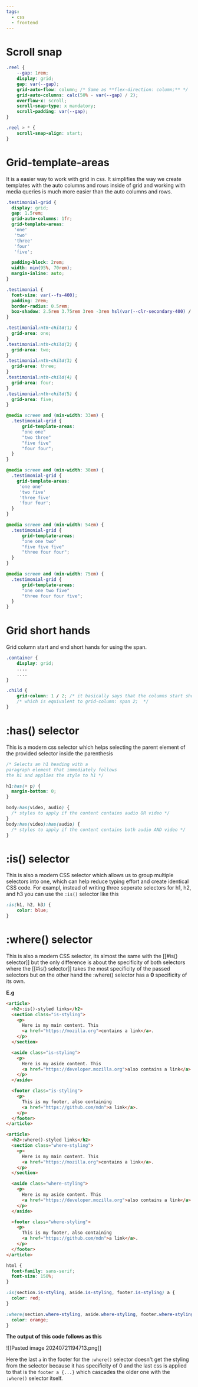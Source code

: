 ```yaml
---
tags:
  - css
  - frontend
---
```

# Scroll snap

```css
.reel {
	--gap: 1rem;
	display: grid;
	gap: var(--gap);
	grid-auto-flow: column; /* Same as **flex-direction: column;** */
	grid-auto-columns: calc(50% - var(--gap) / 2);
	overflow-x: scroll;
	scroll-snap-type: x mandatory;
	scroll-padding: var(--gap);
}

.reel > * {
	scroll-snap-align: start;
}
```

# Grid-template-areas

It is a easier way to work with grid in css. It simplifies the way we create templates with the auto columns and rows inside of grid and working with media queries is much more easier than the auto columns and rows.


```css
.testimonial-grid {
  display: grid;
  gap: 1.5rem;
  grid-auto-columns: 1fr;
  grid-template-areas:
   'one'
   'two'
   'three'
   'four'
   'five';

  padding-block: 2rem;
  width: min(95%, 70rem);
  margin-inline: auto;
}

.testimonial {
  font-size: var(--fs-400);
  padding: 2rem;
  border-radius: 0.5rem;
  box-shadow: 2.5rem 3.75rem 3rem -3rem hsl(var(--clr-secondary-400) / 0.25);
}

.testimonial:nth-child(1) {
  grid-area: one;
}
.testimonial:nth-child(2) {
  grid-area: two;
}
.testimonial:nth-child(3) {
  grid-area: three;
}
.testimonial:nth-child(4) {
  grid-area: four;
}
.testimonial:nth-child(5) {
  grid-area: five;
}

@media screen and (min-width: 33em) {
  .testimonial-grid {
      grid-template-areas:
      "one one"
      "two three"
      "five five"
      "four four";
  }
}

@media screen and (min-width: 38em) {
  .testimonial-grid {
    grid-template-areas:
     'one one'
     'two five'
     'three five'
     'four four';
  }
}

@media screen and (min-width: 54em) {
  .testimonial-grid {
      grid-template-areas:
      "one one two"
      "five five five"
      "three four four";
  }
}

@media screen and (min-width: 75em) {
  .testimonial-grid {
      grid-template-areas:
      "one one two five"
      "three four four five";
  }
}
```

# Grid short hands

Grid column start and end short hands for using the span.

```css
.container {
	display: grid;
	....
	....
}

.child {
	grid-column: 1 / 2; /* it basically says that the columns start should be 1 and end should be 2 */
	/* which is equivalent to grid-column: span 2;  */
}
```

# :has() selector

This is a modern css selector which helps selecting the parent element of the provided selector inside the parenthesis

```css
/* Selects an h1 heading with a
paragraph element that immediately follows
the h1 and applies the style to h1 */

h1:has(+ p) {
  margin-bottom: 0;
}
```

```css
body:has(video, audio) {
  /* styles to apply if the content contains audio OR video */
}
body:has(video):has(audio) {
  /* styles to apply if the content contains both audio AND video */
}
```


# :is() selector 

This is also a modern CSS selector which allows us to group multiple selectors into one, which can help reduce typing effort and create identical CSS code. For exampl, instead of writing three seperate selectors for h1, h2, and h3 you can use the `:is()` selector like this 

```css
:is(h1, h2, h3) {
	color: blue;
}
```


# :where() selector

This is also a modern CSS selector, its almost the same with the [[#is() selector]] but the only difference is about the specificity of both selectors where the [[#is() selector]] takes the most specificity of the passed selectors but on the other hand the :where() selector has a **0** specificity of its own.

**E.g**

```html
<article>
  <h2>:is()-styled links</h2>
  <section class="is-styling">
    <p>
      Here is my main content. This
      <a href="https://mozilla.org">contains a link</a>.
    </p>
  </section>

  <aside class="is-styling">
    <p>
      Here is my aside content. This
      <a href="https://developer.mozilla.org">also contains a link</a>.
    </p>
  </aside>

  <footer class="is-styling">
    <p>
      This is my footer, also containing
      <a href="https://github.com/mdn">a link</a>.
    </p>
  </footer>
</article>

<article>
  <h2>:where()-styled links</h2>
  <section class="where-styling">
    <p>
      Here is my main content. This
      <a href="https://mozilla.org">contains a link</a>.
    </p>
  </section>

  <aside class="where-styling">
    <p>
      Here is my aside content. This
      <a href="https://developer.mozilla.org">also contains a link</a>.
    </p>
  </aside>

  <footer class="where-styling">
    <p>
      This is my footer, also containing
      <a href="https://github.com/mdn">a link</a>.
    </p>
  </footer>
</article>
```

```css
html {
  font-family: sans-serif;
  font-size: 150%;
}

:is(section.is-styling, aside.is-styling, footer.is-styling) a {
  color: red;
}

:where(section.where-styling, aside.where-styling, footer.where-styling) a {
  color: orange;
}
```

**The output of this code follows as this**

![[Pasted image 20240721194713.png]]

Here the last `a` in the footer for the `:where()` selector doesn't get the styling from the selector because it has specificity of 0 and the last css is applied to that is the `footer a {...}` which cascades the older one with the `:where()` selector itself.